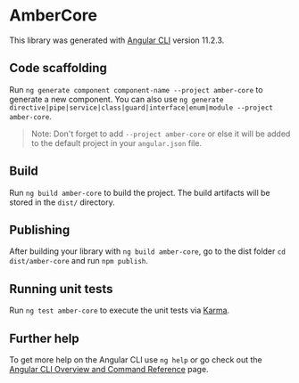 # AmberCore

This library was generated with [Angular CLI](https://github.com/angular/angular-cli) version 11.2.3.

## Code scaffolding

Run `ng generate component component-name --project amber-core` to generate a new component. You can also use `ng generate directive|pipe|service|class|guard|interface|enum|module --project amber-core`.
> Note: Don't forget to add `--project amber-core` or else it will be added to the default project in your `angular.json` file. 

## Build

Run `ng build amber-core` to build the project. The build artifacts will be stored in the `dist/` directory.

## Publishing

After building your library with `ng build amber-core`, go to the dist folder `cd dist/amber-core` and run `npm publish`.

## Running unit tests

Run `ng test amber-core` to execute the unit tests via [Karma](https://karma-runner.github.io).

## Further help

To get more help on the Angular CLI use `ng help` or go check out the [Angular CLI Overview and Command Reference](https://angular.io/cli) page.
